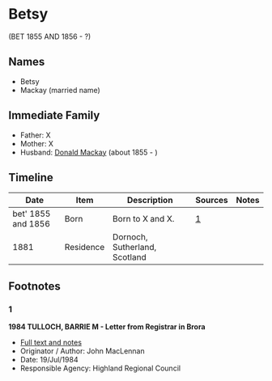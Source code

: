 ﻿---
layout: person
subject_key: i49855242
permalink: /people/i49855242
---

# Betsy
(BET 1855 AND 1856 - ?)

## Names

* Betsy
* Mackay (married name)

## Immediate Family

* Father: X
* Mother: X
* Husband: [Donald Mackay](./@32633938@-donald-mackay-b1855-d.md) (about 1855 - )

## Timeline

Date | Item | Description | Sources | Notes
---|---|---|---|---
bet' 1855 and 1856 | Born | Born to X and X. | [1](#1) | 
1881 | Residence | Dornoch, Sutherland, Scotland |  | 

## Footnotes

### 1

**1984 TULLOCH, BARRIE M - Letter from Registrar in Brora**

* [Full text and notes](../sources/@94133243@-1984-tulloch,-barrie-m-letter-from-registrar-in-brora.md)
* Originator / Author: John MacLennan
* Date: 19/Jul/1984
* Responsible Agency: Highland Regional Council

